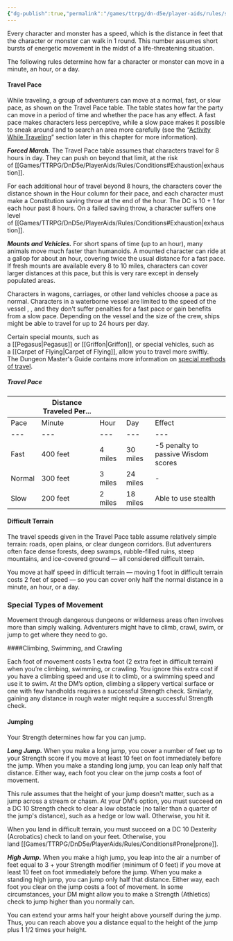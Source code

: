 ```yaml
---
{"dg-publish":true,"permalink":"/games/ttrpg/dn-d5e/player-aids/rules/speed-and-travelling/","tags":["TTRPG/DND/5e","Rules"],"noteIcon":""}
---
```



Every character and monster has a speed, which is the distance in feet that the character or monster can walk in 1 round. This number assumes short bursts of energetic movement in the midst of a life-threatening situation.

The following rules determine how far a character or monster can move in a minute, an hour, or a day.

#### Travel Pace

While traveling, a group of adventurers can move at a normal, fast, or slow pace, as shown on the Travel Pace table. The table states how far the party can move in a period of time and whether the pace has any effect. A fast pace makes characters less perceptive, while a slow pace makes it possible to sneak around and to search an area more carefully (see the “[Activity While Traveling](https://www.dndbeyond.com/sources/dnd/phb-2014/adventuring#ActivityWhileTraveling)” section later in this chapter for more information).

**_Forced March._** The Travel Pace table assumes that characters travel for 8 hours in day. They can push on beyond that limit, at the risk of [[Games/TTRPG/DnD5e/PlayerAids/Rules/Conditions#Exhaustion\|exhaustion]].

For each additional hour of travel beyond 8 hours, the characters cover the distance shown in the Hour column for their pace, and each character must make a Constitution saving throw at the end of the hour. The DC is 10 + 1 for each hour past 8 hours. On a failed saving throw, a character suffers one level of [[Games/TTRPG/DnD5e/PlayerAids/Rules/Conditions#Exhaustion\|exhaustion]].

**_Mounts and Vehicles._** For short spans of time (up to an hour), many animals move much faster than humanoids. A mounted character can ride at a gallop for about an hour, covering twice the usual distance for a fast pace. If fresh mounts are available every 8 to 10 miles, characters can cover larger distances at this pace, but this is very rare except in densely populated areas.

Characters in wagons, carriages, or other land vehicles choose a pace as normal. Characters in a waterborne vessel are limited to the speed of the vessel , , and they don't suffer penalties for a fast pace or gain benefits from a slow pace. Depending on the vessel and the size of the crew, ships might be able to travel for up to 24 hours per day.

Certain special mounts, such as a [[Pegasus\|Pegasus]] or [[Griffon\|Griffon]], or special vehicles, such as a [[Carpet of Flying\|Carpet of Flying]], allow you to travel more swiftly. The Dungeon Master's Guide contains more information on [special methods of travel](https://www.dndbeyond.com/sources/dmg/running-the-game#SpecialTravelPace).

##### Travel Pace
||Distance Traveled Per...|   |   ||
|---|---|---|---|---|
|Pace|Minute|Hour|Day|Effect|
|---|---|---|---|---|
|Fast|400 feet|4 miles|30 miles|-5 penalty to passive Wisdom  scores|
|Normal|300 feet|3 miles|24 miles|-|
|Slow|200 feet|2 miles|18 miles|Able to use stealth|

#### Difficult Terrain

The travel speeds given in the Travel Pace table assume relatively simple terrain: roads, open plains, or clear dungeon corridors. But adventurers often face dense forests, deep swamps, rubble-filled ruins, steep mountains, and ice-covered ground — all considered difficult terrain.

You move at half speed in difficult terrain — moving 1 foot in difficult terrain costs 2 feet of speed — so you can cover only half the normal distance in a minute, an hour, or a day.

### Special Types of Movement

Movement through dangerous dungeons or wilderness areas often involves more than simply walking. Adventurers might have to climb, crawl, swim, or jump to get where they need to go.

####Climbing, Swimming, and Crawling

Each foot of movement costs 1 extra foot (2 extra feet in difficult terrain) when you’re climbing, swimming, or crawling. You ignore this extra cost if you have a climbing speed and use it to climb, or a swimming speed and use it to swim. At the DM’s option, climbing a slippery vertical surface or one with few handholds requires a successful Strength check. Similarly, gaining any distance in rough water might require a successful Strength check.

#### Jumping

Your Strength determines how far you can jump.

**_Long Jump._** When you make a long jump, you cover a number of feet up to your Strength score if you move at least 10 feet on foot immediately before the jump. When you make a standing long jump, you can leap only half that distance. Either way, each foot you clear on the jump costs a foot of movement.

This rule assumes that the height of your jump doesn't matter, such as a jump across a stream or chasm. At your DM's option, you must succeed on a DC 10 Strength check to clear a low obstacle (no taller than a quarter of the jump's distance), such as a hedge or low wall. Otherwise, you hit it.

When you land in difficult terrain, you must succeed on a DC 10 Dexterity (Acrobatics) check to land on your feet. Otherwise, you land [[Games/TTRPG/DnD5e/PlayerAids/Rules/Conditions#Prone\|prone]].

**_High Jump._** When you make a high jump, you leap into the air a number of feet equal to 3 + your Strength modifier (minimum of 0 feet) if you move at least 10 feet on foot immediately before the jump. When you make a standing high jump, you can jump only half that distance. Either way, each foot you clear on the jump costs a foot of movement. In some circumstances, your DM might allow you to make a Strength (Athletics) check to jump higher than you normally can.

You can extend your arms half your height above yourself during the jump. Thus, you can reach above you a distance equal to the height of the jump plus 1 1/2 times your height.